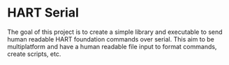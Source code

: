 # HART Serial

The goal of this project is to create a simple library and executable to send human readable HART foundation commands over serial.
This aim to be multiplatform and have a human readable file input to format commands, create scripts, etc.

